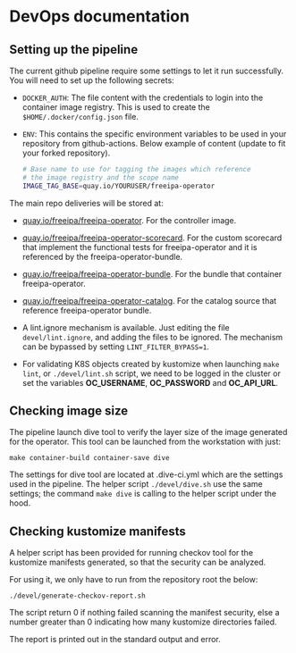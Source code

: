 # DevOps documentation

## Setting up the pipeline

The current github pipeline require some settings to let it run successfully.
You will need to set up the following secrets:

- `DOCKER_AUTH`: The file content with the credentials to login into the
  container image registry. This is used to create the
  `$HOME/.docker/config.json` file.
- `ENV`: This contains the specific environment variables to be used in
  your repository from github-actions. Below example of content (update
  to fit your forked repository).

  ```sh
  # Base name to use for tagging the images which reference
  # the image registry and the scope name
  IMAGE_TAG_BASE=quay.io/YOURUSER/freeipa-operator
  ```

The main repo deliveries will be stored at:

- [quay.io/freeipa/freeipa-operator](https://quay.io/repository/freeipa/freeipa-operator).
  For the controller image.
- [quay.io/freeipa/freeipa-operator-scorecard](https://quay.io/repository/freeipa/freeipa-operator-scorecard).
  For the custom scorecard that implement the functional tests for freeipa-operator
  and it is referenced by the freeipa-operator-bundle.
- [quay.io/freeipa/freeipa-operator-bundle](https://quay.io/repository/freeipa/freeipa-operator-bundle).
  For the bundle that container freeipa-operator.
- [quay.io/freeipa/freeipa-operator-catalog](https://quay.io/repository/freeipa/freeipa-operator-catalog).
  For the catalog source that reference freeipa-operator bundle.

- A lint.ignore mechanism is available. Just editing the file
  `devel/lint.ignore`, and adding the files to be ignored. The mechanism
  can be bypassed by setting `LINT_FILTER_BYPASS=1`.

- For validating K8S objects created by kustomize when launching `make lint`,
  or `./devel/lint.sh` script, we need to be logged in the
  cluster or set the variables **OC_USERNAME**, **OC_PASSWORD** and
  **OC_API_URL**.

## Checking image size

The pipeline launch dive tool to verify the layer size of the image generated
for the operator. This tool can be launched from the workstation with just:

```shell
make container-build container-save dive
```

The settings for dive tool are located at .dive-ci.yml which are the settings
used in the pipeline. The helper script `./devel/dive.sh` use the same
settings; the command `make dive` is calling to the helper script under the
hood.

## Checking kustomize manifests

A helper script has been provided for running checkov tool for the kustomize
manifests generated, so that the security can be analyzed.

For using it, we only have to run from the repository root the below:

```shell
./devel/generate-checkov-report.sh
```

The script return 0 if nothing failed scanning the manifest security, else
a number greater than 0 indicating how many kustomize directories failed.

The report is printed out in the standard output and error.
